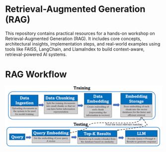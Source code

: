 # Retrieval-Augmented Generation (RAG)
This repository contains practical resources for a hands-on workshop on Retrieval-Augmented Generation (RAG). It includes core concepts, architectural insights, implementation steps, and real-world examples using tools like FAISS, LangChain, and LlamaIndex to build context-aware, retrieval-powered AI systems.

# RAG Workflow
![RAG Workflow](https://github.com/robaita/rag_workshop/blob/main/RAG_Workflow.png)